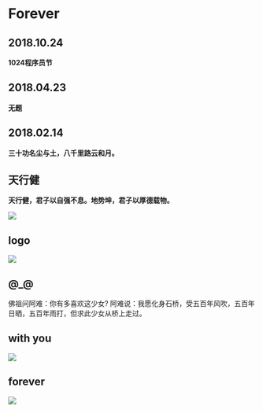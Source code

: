<!-- Forever -->

Forever
=======

## 2018.10.24
**1024程序员节**

## 2018.04.23 
**无题** 

## 2018.02.14 
**三十功名尘与土，八千里路云和月。**

## 天行健
**天行健，君子以自强不息。地势坤，君子以厚德载物。**

![](images/liteide.png)

## logo 

![](images/liteide400.png)

## @_@
佛祖问阿难：你有多喜欢这少女? 阿难说：我愿化身石桥，受五百年风吹，五百年日晒，五百年雨打，但求此少女从桥上走过。


## with you

![](images/flamingo.png)

## forever
![](images/forever.png)

